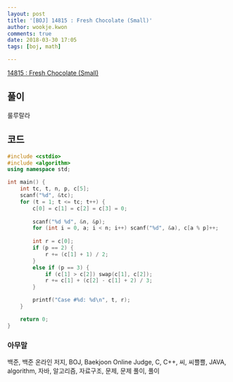 ```yaml
---
layout: post
title: '[BOJ] 14815 : Fresh Chocolate (Small)'
author: wookje.kwon
comments: true
date: 2018-03-30 17:05
tags: [boj, math]

---
```


[14815 : Fresh Chocolate (Small)](https://www.acmicpc.net/problem/14815)

## 풀이

룰루랄라

## 코드

```cpp
#include <cstdio>
#include <algorithm>
using namespace std;

int main() {
	int tc, t, n, p, c[5];
	scanf("%d", &tc);
	for (t = 1; t <= tc; t++) {
		c[0] = c[1] = c[2] = c[3] = 0;
		
		scanf("%d %d", &n, &p);
		for (int i = 0, a; i < n; i++) scanf("%d", &a), c[a % p]++;
		
		int r = c[0];
		if (p == 2) {
			r += (c[1] + 1) / 2;
		}
		else if (p == 3) {
			if (c[1] > c[2]) swap(c[1], c[2]);
			r += c[1] + (c[2] - c[1] + 2) / 3;
		}

		printf("Case #%d: %d\n", t, r);
	}

	return 0;
}
```

### 아무말  
백준, 백준 온라인 저지, BOJ, Baekjoon Online Judge, C, C++, 씨, 씨쁠쁠, JAVA, algorithm, 자바, 알고리즘, 자료구조, 문제, 문제 풀이, 풀이
